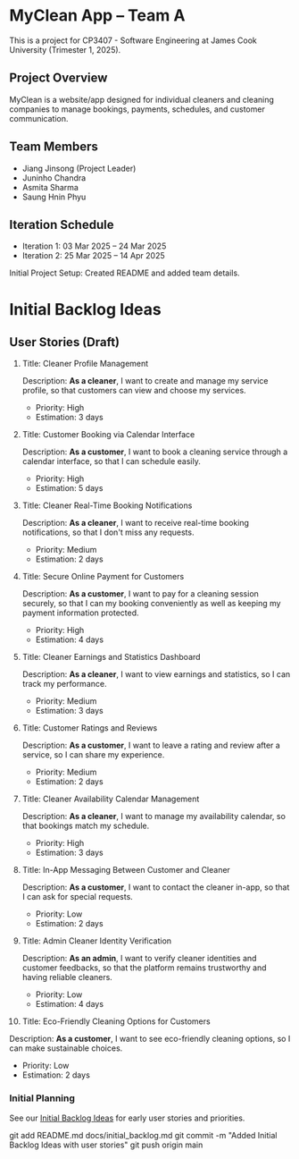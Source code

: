 # MyClean App – Team A

This is a project for CP3407 - Software Engineering at James Cook University (Trimester 1, 2025).

## Project Overview
MyClean is a website/app designed for individual cleaners and cleaning companies to manage bookings, payments, schedules, and customer communication. 

## Team Members
- Jiang Jinsong (Project Leader)
- Juninho Chandra
- Asmita Sharma
- Saung Hnin Phyu

## Iteration Schedule
- Iteration 1: 03 Mar 2025 – 24 Mar 2025
- Iteration 2: 25 Mar 2025 – 14 Apr 2025

Initial Project Setup: Created README and added team details.

# Initial Backlog Ideas

## User Stories (Draft)

1. Title: Cleaner Profile Management

   Description: **As a cleaner**, I want to create and manage my service profile, so that customers can view and choose my services.  
   - Priority: High  
   - Estimation: 3 days

2. Title: Customer Booking via Calendar Interface

   Description: **As a customer**, I want to book a cleaning service through a calendar interface, so that I can schedule easily.  
   - Priority: High  
   - Estimation: 5 days

3. Title: Cleaner Real-Time Booking Notifications

   Description: **As a cleaner**, I want to receive real-time booking notifications, so that I don't miss any requests.  
   - Priority: Medium  
   - Estimation: 2 days

4. Title: Secure Online Payment for Customers

   Description: **As a customer**, I want to pay for a cleaning session securely, so that I can my booking conveniently as well as keeping my       payment information protected.
   - Priority: High  
   - Estimation: 4 days

5. Title: Cleaner Earnings and Statistics Dashboard

   Description: **As a cleaner**, I want to view earnings and statistics, so I can track my performance.  
   - Priority: Medium  
   - Estimation: 3 days

6. Title: Customer Ratings and Reviews

   Description: **As a customer**, I want to leave a rating and review after a service, so I can share my experience.  
   - Priority: Medium  
   - Estimation: 2 days

7. Title: Cleaner Availability Calendar Management

   Description: **As a cleaner**, I want to manage my availability calendar, so that bookings match my schedule.  
   - Priority: High  
   - Estimation: 3 days

8. Title: In-App Messaging Between Customer and Cleaner

   Description: **As a customer**, I want to contact the cleaner in-app, so that I can ask for special requests.  
   - Priority: Low  
   - Estimation: 2 days

9. Title: Admin Cleaner Identity Verification

   Description: **As an admin**, I want to verify cleaner identities and customer feedbacks, so that the platform remains trustworthy and having reliable cleaners.  
   - Priority: Low  
   - Estimation: 4 days

10. Title: Eco-Friendly Cleaning Options for Customers

   Description: **As a customer**, I want to see eco-friendly cleaning options, so I can make sustainable choices.  
   - Priority: Low  
   - Estimation: 2 days

### Initial Planning

See our [Initial Backlog Ideas](docs/initial_backlog.md) for early user stories and priorities.

git add README.md docs/initial_backlog.md
git commit -m "Added Initial Backlog Ideas with user stories"
git push origin main
